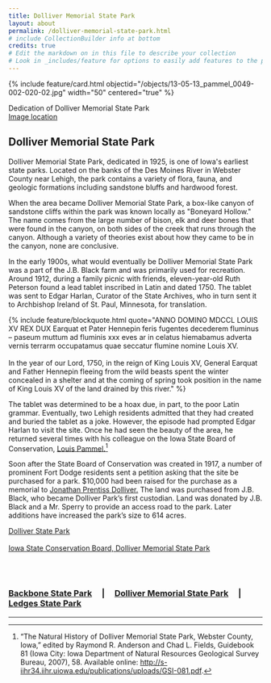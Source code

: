 ```yaml
---
title: Dolliver Memorial State Park
layout: about
permalink: /dolliver-memorial-state-park.html
# include CollectionBuilder info at bottom
credits: true
# Edit the markdown on in this file to describe your collection
# Look in _includes/feature for options to easily add features to the page
---
```


{% include feature/card.html objectid="/objects/13-05-13_pammel_0049-002-020-02.jpg" width="50" centered="true" %}
<div class=capt1>Dedication of Dolliver Memorial State Park
<br>
<a href="http://cdm16001.contentdm.oclc.org/cdm/compoundobject/collection/p16001coll36/id/36/rec/50">Image location</a>
</div>


## Dolliver Memorial State Park

Dolliver Memorial State Park, dedicated in 1925, is one of Iowa's earliest state parks. Located on the banks of the Des Moines River in Webster County near Lehigh, the park contains a variety of flora, fauna, and geologic formations including sandstone bluffs and hardwood forest.

When the area became Dolliver Memorial State Park, a box-like canyon of sandstone cliffs within the park was known locally as "Boneyard Hollow." The name comes from the large number of bison, elk and deer bones that were found in the canyon, on both sides of the creek that runs through the canyon. Although a variety of theories exist about how they came to be in the canyon, none are conclusive.

In the early 1900s, what would eventually be Dolliver Memorial State Park was a part of the J.B. Black farm and was primarily used for recreation. Around 1912, during a family picnic with friends, eleven-year-old Ruth Peterson found a lead tablet inscribed in Latin and dated 1750. The tablet was sent to Edgar Harlan, Curator of the State Archives, who in turn sent it to Archbishop Ireland of St. Paul, Minnesota, for translation.

{% include feature/blockquote.html quote="ANNO DOMINO MDCCL LOUIS XV REX DUX Earquat et Pater Hennepin feris fugentes decederem fluminus – paseum muttum ad fluminis xxx eves ar in celatus hiemabamus adverta vernis terrarm occupatamus quae seccatur flumine nomine Louis XV. <br><br>In the year of our Lord, 1750, in the reign of King Louis XV, General Earquat and Father Hennepin fleeing from the wild beasts spent the winter concealed in a shelter and at the coming of spring took position in the name of King Louis XV of the land drained by this river." %}

The tablet was determined to be a hoax due, in part, to the poor Latin grammar. Eventually, two Lehigh residents admitted that they had created and buried the tablet as a joke. However, the episode had prompted Edgar Harlan to visit the site. Once he had seen the beauty of the area, he returned several times with his colleague on the Iowa State Board of Conservation, <a href="louis-h-pammel">Louis Pammel.</a>[^1]

Soon after the State Board of Conservation was created in 1917, a number of prominent Fort Dodge residents sent a petition asking that the site be purchased for a park. $10,000 had been raised for the purchase as a memorial to <a href="https://www.iowadnr.gov/Places-to-Go/State-Parks/Iowa-State-Parks/Dolliver-Memorial-State-Park">Jonathan Prentiss Dolliver.</a> The land was purchased from J.B. Black, who became Dolliver Park’s first custodian. Land was donated by J.B. Black and a Mr. Sperry to provide an access road to the park. Later additions have increased the park’s size to 614 acres.

<a href="https://www.iowadnr.gov/Places-to-Go/State-Parks/Iowa-State-Parks/Dolliver-Memorial-State-Park">Dolliver State Park</a>
<br>
<br>
<a href="http://publications.iowa.gov/11303/1/Dolliver_Memorial_State_Park001.pdf">Iowa State Conservation Board, Dolliver Memorial State Park</a>

<br>
<br>

### <a href="/backbone-state-park.html">Backbone State Park</a> &nbsp; &nbsp; | &nbsp; &nbsp; <a href="/dolliver-memorial-state-park.html">Dolliver Memorial State Park</a> &nbsp; &nbsp; | &nbsp; &nbsp; <a href="/ledges-state-park.html">Ledges State Park</a>

---

[^1]: “The Natural History of Dolliver Memorial State Park, Webster County, Iowa,” edited by Raymond R. Anderson and Chad L. Fields, Guidebook 81 (Iowa City: Iowa Department of Natural Resources Geological Survey Bureau, 2007), 58. Available online: <a href="http://s-iihr34.iihr.uiowa.edu/publications/uploads/GSI-081.pdf">http://s-iihr34.iihr.uiowa.edu/publications/uploads/GSI-081.pdf</a>.
